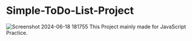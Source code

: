 # Simple-ToDo-List-Project
![Screenshot 2024-06-18 181755](https://github.com/yashsharma228/Simple-ToDo-List-Project/assets/141614148/5d2805ba-738d-4861-a30c-a4fcb9d9b845)
This Project mainly made for JavaScript Practice.
